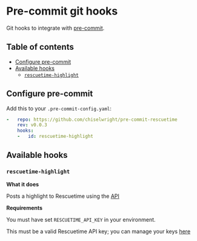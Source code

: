 # Pre-commit git hooks

Git hooks to integrate with [pre-commit](http://pre-commit.com).

## Table of contents

- [Configure pre-commit](#configure-pre-commit)
- [Available hooks](#available-hooks)
  * [`rescuetime-highlight`](#rescuetime-highlight)

## Configure pre-commit

Add this to your `.pre-commit-config.yaml`:

```yaml
-   repo: https://github.com/chiselwright/pre-commit-rescuetime
    rev: v0.0.3
    hooks:
    -   id: rescuetime-highlight
```

## Available hooks

### `rescuetime-highlight`

**What it does**

Posts a highlight to Rescuetime using the [API](https://www.rescuetime.com/apidoc#highlights-feed-reference)

**Requirements**

You must have set `RESCUETIME_API_KEY` in your environment.

This must be a valid Rescuetime API key; you can manage your keys [here](https://www.rescuetime.com/anapi/manage)
